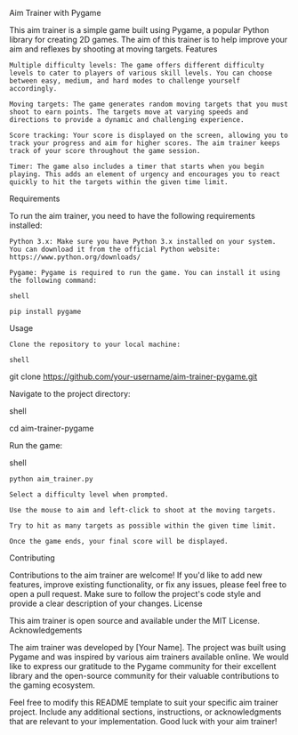 Aim Trainer with Pygame

This aim trainer is a simple game built using Pygame, a popular Python library for creating 2D games. The aim of this trainer is to help improve your aim and reflexes by shooting at moving targets.
Features

    Multiple difficulty levels: The game offers different difficulty levels to cater to players of various skill levels. You can choose between easy, medium, and hard modes to challenge yourself accordingly.

    Moving targets: The game generates random moving targets that you must shoot to earn points. The targets move at varying speeds and directions to provide a dynamic and challenging experience.

    Score tracking: Your score is displayed on the screen, allowing you to track your progress and aim for higher scores. The aim trainer keeps track of your score throughout the game session.

    Timer: The game also includes a timer that starts when you begin playing. This adds an element of urgency and encourages you to react quickly to hit the targets within the given time limit.

Requirements

To run the aim trainer, you need to have the following requirements installed:

    Python 3.x: Make sure you have Python 3.x installed on your system. You can download it from the official Python website: https://www.python.org/downloads/

    Pygame: Pygame is required to run the game. You can install it using the following command:

    shell

    pip install pygame

Usage

    Clone the repository to your local machine:

    shell

git clone https://github.com/your-username/aim-trainer-pygame.git

Navigate to the project directory:

shell

cd aim-trainer-pygame

Run the game:

shell

    python aim_trainer.py

    Select a difficulty level when prompted.

    Use the mouse to aim and left-click to shoot at the moving targets.

    Try to hit as many targets as possible within the given time limit.

    Once the game ends, your final score will be displayed.

Contributing

Contributions to the aim trainer are welcome! If you'd like to add new features, improve existing functionality, or fix any issues, please feel free to open a pull request. Make sure to follow the project's code style and provide a clear description of your changes.
License

This aim trainer is open source and available under the MIT License.
Acknowledgements

The aim trainer was developed by [Your Name]. The project was built using Pygame and was inspired by various aim trainers available online. We would like to express our gratitude to the Pygame community for their excellent library and the open-source community for their valuable contributions to the gaming ecosystem.

Feel free to modify this README template to suit your specific aim trainer project. Include any additional sections, instructions, or acknowledgments that are relevant to your implementation. Good luck with your aim trainer!
